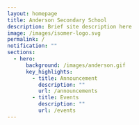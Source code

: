 ```yaml
---
layout: homepage
title: Anderson Secondary School
description: Brief site description here
image: /images/isomer-logo.svg
permalink: /
notification: ""
sections:
  - hero:
      background: /images/anderson.gif
      key_highlights:
        - title: Announcement
          description: ""
          url: /announcements
        - title: Events
          description: ""
          url: /events
---
```

